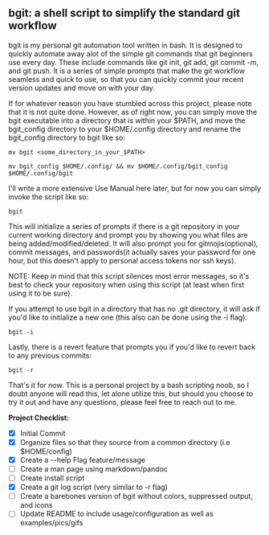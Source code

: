 ## bgit: a shell script to simplify the standard git workflow

bgit is my personal git automation tool written in bash. It is designed to quickly automate away alot of the simple git commands that git beginners use every day. These include commands like git init, git add, git commit -m, and git push. It is a series of simple prompts that make the git workflow seamless and quick to use, so that you can quickly commit your recent version updates and move on with your day.

If for whatever reason you have stumbled across this project, please note that it is not quite done. However, as of right now, you can simply move the bgit executable into a directory that is within your $PATH, and move the bgit_config directory to your $HOME/.config directory and rename the bgit_config directory to bgit like so:

`mv bgit <some_directory_in_your_$PATH>`

`mv bgit_config $HOME/.config/ && mv $HOME/.config/bgit_config $HOME/.config/bgit`

I'll write a more extensive Use Manual here later, but for now you can simply invoke the script like so:

`bgit`

This will initialize a series of prompts if there is a git repository in your current working directory and prompt you by showing you what files are being added/modified/deleted. It will also prompt you for gitmojis(optional), commit messages, and passwords(it actually saves your password for one hour, but this doesn't apply to personal access tokens nor ssh keys).

NOTE: Keep in mind that this script silences most error messages, so it's best to check your repository when using this script (at least when first using it to be sure).

If you attempt to use bgit in a directory that has no .git directory, it will ask if you'd like to initialize a new one (this also can be done using the -i flag):

`bgit -i`

Lastly, there is a revert feature that prompts you if you'd like to revert back to any previous commits:

`bgit -r`

That's it for now. This is a personal project by a bash scripting noob, so I doubt anyone will read this, let alone utilize this, but should you choose to try it out and have any questions, please feel free to reach out to me.

__Project Checklist:__

- [x] Initial Commit
- [x] Organize files so that they source from a common directory (i.e $HOME/config)
- [x] Create a --help Flag feature/message
- [ ] Create a man page using markdown/pandoc
- [ ] Create install script
- [x] Create a git log script (very similar to -r flag)
- [ ] Create a barebones version of bgit without colors, suppressed output, and icons
- [ ] Update README to include usage/configuration as well as examples/pics/gifs
